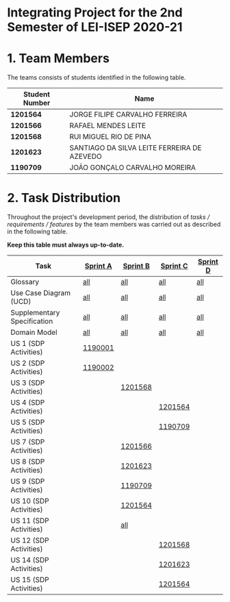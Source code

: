 # Integrating Project for the 2nd Semester of LEI-ISEP 2020-21 

# 1. Team Members

The teams consists of students identified in the following table. 

| Student Number	| Name |
|--------------|----------------------------|
| **1201564**  | JORGE FILIPE CARVALHO FERREIRA          |
| **1201566**  | RAFAEL MENDES LEITE          |
| **1201568**  | RUI MIGUEL RIO DE PINA          |
| **1201623**  | SANTIAGO DA SILVA LEITE FERREIRA DE AZEVEDO          |
| **1190709**  | JOÃO GONÇALO CARVALHO MOREIRA          |



# 2. Task Distribution ###


Throughout the project's development period, the distribution of _tasks / requirements / features_ by the team members was carried out as described in the following table. 

**Keep this table must always up-to-date.**

| Task                      | [Sprint A](SprintA/README.md) | [Sprint B](SprintB/README.md) | [Sprint C](SprintC/README.md) |  [Sprint D](SprintD/README.md) |
|-----------------------------|------------|------------|------------|------------|
| Glossary  |  [all](SprintA/Glossary.md)   |   [all](SprintB/Glossary.md)  |   [all](SprintC/Glossary.md)  | [all](SprintD/Glossary.md)  |
| Use Case Diagram (UCD)  |  [all](SprintA/UCD.md)   |   [all](SprintB/UCD.md)  |   [all](SprintC/UCD.md)  | [all](SprintD/UCD.md)  |
| Supplementary Specification   |  [all](SprintA/FURPS.md)   |   [all](SprintB/FURPS.md)  |   [all](SprintC/FURPS.md)  | [all](SprintD/FURPS.md)  |
| Domain Model  |  [all](SprintA/DM.md)   |   [all](SprintB/DM.md)  |   [all](SprintC/DM.md)  | [all](SprintD/DM.md)  |
| US 1 (SDP Activities)  |  [1190001](SprintA/US1.md)   |    |   |  |
| US 2 (SDP Activities)  |  [1190002](SprintA/US2.md)   |    |   |  |
| US 3 (SDP Activities)  |     | [1201568](SprintB/US_3/US3.md)   |   |  |
| US 4 (SDP Activities)  |    |    | [1201564](SprintC/US4.md)  |  |
| US 5 (SDP Activities)  |    |    | [1190709](SprintC/US5.md)  |  |
| US 7 (SDP Activities)  |     | [1201566](SprintB/US_7/US7.md)   |   |  |
| US 8 (SDP Activities)  |     | [1201623](SprintB/US_8/US8.md)   |   |  |
| US 9 (SDP Activities)  |     | [1190709](SprintB/US_9/US9.md)   |   |  |
| US 10 (SDP Activities)  |     | [1201564](SprintB/US_10/US10.md)   |   |  |
| US 11 (SDP Activities)  |     | [all](SprintB/US_11/US11.md)   |   |  |
| US 12 (SDP Activities)  |     |   | [1201568](SprintC/US_12/US12.md)   |  |
| US 14 (SDP Activities)  |     |   | [1201623](SprintC/US_14/US14.md)   |  |
| US 15 (SDP Activities)  |     |   | [1201564](SprintC/US_15/US15.md)   |  |